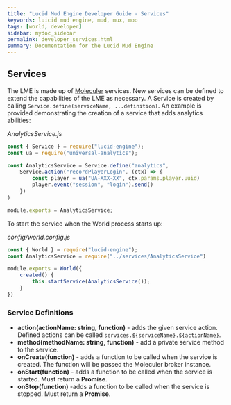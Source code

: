 ```yaml
---
title: "Lucid Mud Engine Developer Guide - Services"
keywords: luicid mud engine, mud, mux, moo
tags: [world, developer]
sidebar: mydoc_sidebar
permalink: developer_services.html
summary: Documentation for the Lucid Mud Engine
---
```


## Services
The LME is made up of [Moleculer](http://moleculer.services/) services. New services can be defined to extend the
capabilities of the LME as necessary. A Service is created by calling `Service.define(serviceName, ...definition)`. An
example is provided demonstrating the creation of a service that adds analytics abilities:

_AnalyticsService.js_
```javascript
const { Service } = require("lucid-engine");
const ua = require("universal-analytics");

const AnalyticsService = Service.define("analytics",
    Service.action("recordPlayerLogin", (ctx) => {
        const player = ua("UA-XXX-XX", ctx.params.player.uuid)
        player.event("session", "login").send()
    })
)

module.exports = AnalyticsService;
```

To start the service when the World process starts up:

_config/world.config.js_
```javascript
const { World } = require("lucid-engine");
const AnalyticsService = require("../services/AnalyticsService")

module.exports = World({
    created() {
        this.startService(AnalyticsService());
    }
})
```

### Service Definitions
* **action(actionName: string, function)** - adds the given service action. Defined actions can be called 
`services.${serviceName}.${actionName}`.
* **method(methodName: string, function)** - add a private service method to the service.
* **onCreate(function)** - adds a function to be called when the service is created. The function will be passed the 
  Moleculer broker instance.
* **onStart(function)** - adds a function to be called when the service is started. Must return a **Promise**.
* **onStop(function)** -adds a function to be called when the service is stopped. Must return a **Promise**.